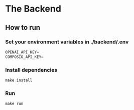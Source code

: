 # The Backend

## How to run

### Set your environment variables in ./backend/.env

```python
OPENAI_API_KEY=
COMPOSIO_API_KEY=
```

### Install dependencies

```python
make install
```

### Run

```python
make run
```
